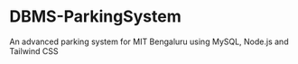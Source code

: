 # DBMS-ParkingSystem
An advanced parking system for MIT Bengaluru using MySQL, Node.js and Tailwind CSS
